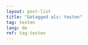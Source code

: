 ```yaml
---
layout: post-list
title: "Getagged als: testen"  
tag: testen
lang: de
ref: tag-testen
---
```

